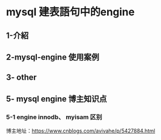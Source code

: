 # mysql 建表語句中的engine

## 1-介紹


## 2-mysql-engine 使用案例


## 3- other


## 5- mysql engine 博主知识点

### 5-1 engine innodb、 myisam 区别

博主地址：https://www.cnblogs.com/avivahe/p/5427884.html

```

```

